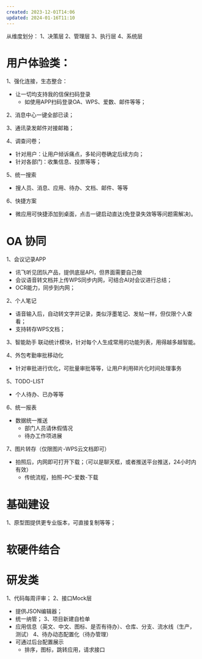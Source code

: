 ```yaml
---
created: 2023-12-01T14:06
updated: 2024-01-16T11:10
---
```

从维度划分：
1、决策层
2、管理层
3、执行层
4、系统层

# 用户体验类：
1、强化连接，生态整合：
- 让一切均支持我的信保扫码登录
	- 如使用APP扫码登录OA、WPS、爱数、邮件等等；

2、消息中心一键全部已读；

3、通讯录发邮件对接邮箱；

4、调查问卷；
- 针对用户：让用户倾诉痛点，多轮问卷确定后续方向；
- 针对各部门：收集信息、投票等等；

5、统一搜索
- 搜人员、消息、应用、待办、文档、邮件、等等

6、快捷方案
- 微应用可快捷添加到桌面，点击一键启动直达(免登录失效等等问题需解决)。

# OA 协同
1、会议记录APP
- 讯飞听见团队产品，提供底层API，但界面需要自己做
- 会议语音转文档并上传WPS同步内网，可结合AI对会议进行总结；
- OCR能力，同步到内网；

2、个人笔记
- 语音输入后，自动转文字并记录，类似浮墨笔记、发帖一样，但仅限个人查看；
- 支持转存WPS文档；

3、智能助手
联动统计模块，针对每个人生成常用的功能列表，用得越多越智能。

4、外包考勤审批移动化
- 针对审批进行优化，可批量审批等等，让用户利用碎片化时间处理事务

5、TODO-LIST
- 个人待办、已办等等

6、统一报表
- 数据统一推送
	- 部门人员请休假情况
	- 待办工作项进展

7、图片转存（仅限图片-WPS云文档即可）
- 拍照后，内网即可打开下载；（可以是聊天框，或者推送平台推送，24小时内有效）
	- 传统流程，拍照-PC-爱数-下载
# 基础建设
1、原型图提供更专业版本，可直接复制等等；

# 软硬件结合

# 研发类
1、代码每周评审；
2、接口Mock层
- 提供JSON编辑器；
- 统一纳管；
3、项目新建自检单
- 应用信息（英文、中文、图标、是否有待办）、仓库、分支、流水线（生产，测试）
4、待办动态配置化（待办管理）
- 可通过后台配置展示
	- 排序，图标，跳转应用，请求接口